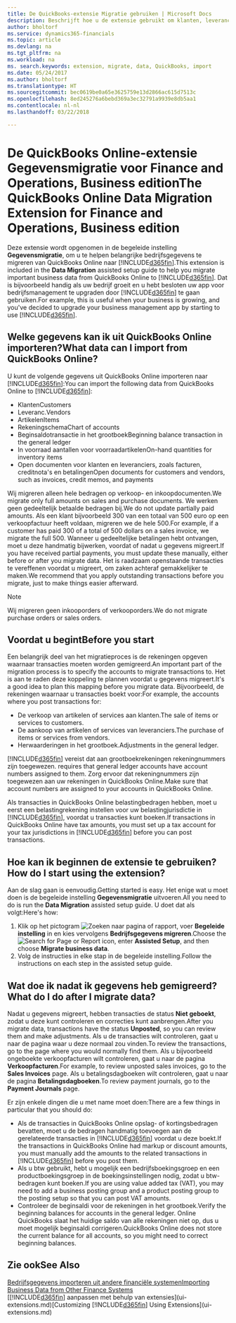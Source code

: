 ```yaml
---
title: De QuickBooks-extensie Migratie gebruiken | Microsoft Docs
description: Beschrijft hoe u de extensie gebruikt om klanten, leveranciers, artikelen en rekeningen van QuickBooks Online naar Finance and Operations, Business edition te migreren.
author: bholtorf
ms.service: dynamics365-financials
ms.topic: article
ms.devlang: na
ms.tgt_pltfrm: na
ms.workload: na
ms. search.keywords: extension, migrate, data, QuickBooks, import
ms.date: 05/24/2017
ms.author: bholtorf
ms.translationtype: HT
ms.sourcegitcommit: bec0619be0a65e3625759e13d2866ac615d7513c
ms.openlocfilehash: 8ed245276a6bebd369a3ec32791a9939e8db5aa1
ms.contentlocale: nl-nl
ms.lasthandoff: 03/22/2018

---
```


# <a name="the-quickbooks-online-data-migration-extension-for-finance-and-operations-business-edition"></a><span data-ttu-id="1c4c1-103">De QuickBooks Online-extensie Gegevensmigratie voor Finance and Operations, Business edition</span><span class="sxs-lookup"><span data-stu-id="1c4c1-103">The QuickBooks Online Data Migration Extension for Finance and Operations, Business edition</span></span>
<span data-ttu-id="1c4c1-104">Deze extensie wordt opgenomen in de begeleide instelling **Gegevensmigratie**, om u te helpen belangrijke bedrijfsgegevens te migreren van QuickBooks Online naar [!INCLUDE[d365fin](includes/d365fin_md.md)].</span><span class="sxs-lookup"><span data-stu-id="1c4c1-104">This extension is included in the **Data Migration** assisted setup guide to help you migrate important business data from QuickBooks Online to [!INCLUDE[d365fin](includes/d365fin_md.md)].</span></span> <span data-ttu-id="1c4c1-105">Dat is bijvoorbeeld handig als uw bedrijf groeit en u hebt besloten uw app voor bedrijfsmanagement te upgraden door [!INCLUDE[d365fin](includes/d365fin_md.md)] te gaan gebruiken.</span><span class="sxs-lookup"><span data-stu-id="1c4c1-105">For example, this is useful when your business is growing, and you've decided to upgrade your business management app by starting to use [!INCLUDE[d365fin](includes/d365fin_md.md)].</span></span>

## <a name="what-data-can-i-import-from-quickbooks-online"></a><span data-ttu-id="1c4c1-106">Welke gegevens kan ik uit QuickBooks Online importeren?</span><span class="sxs-lookup"><span data-stu-id="1c4c1-106">What data can I import from QuickBooks Online?</span></span>
<span data-ttu-id="1c4c1-107">U kunt de volgende gegevens uit QuickBooks Online importeren naar [!INCLUDE[d365fin](includes/d365fin_md.md)]:</span><span class="sxs-lookup"><span data-stu-id="1c4c1-107">You can import the following data from QuickBooks Online to [!INCLUDE[d365fin](includes/d365fin_md.md)]:</span></span>  

* <span data-ttu-id="1c4c1-108">Klanten</span><span class="sxs-lookup"><span data-stu-id="1c4c1-108">Customers</span></span>
* <span data-ttu-id="1c4c1-109">Leveranc.</span><span class="sxs-lookup"><span data-stu-id="1c4c1-109">Vendors</span></span>
* <span data-ttu-id="1c4c1-110">Artikelen</span><span class="sxs-lookup"><span data-stu-id="1c4c1-110">Items</span></span>
* <span data-ttu-id="1c4c1-111">Rekeningschema</span><span class="sxs-lookup"><span data-stu-id="1c4c1-111">Chart of accounts</span></span>
* <span data-ttu-id="1c4c1-112">Beginsaldotransactie in het grootboek</span><span class="sxs-lookup"><span data-stu-id="1c4c1-112">Beginning balance transaction in the general ledger</span></span>
* <span data-ttu-id="1c4c1-113">In voorraad aantallen voor voorraadartikelen</span><span class="sxs-lookup"><span data-stu-id="1c4c1-113">On-hand quantities for inventory items</span></span>
* <span data-ttu-id="1c4c1-114">Open documenten voor klanten en leveranciers, zoals facturen, creditnota's en betalingen</span><span class="sxs-lookup"><span data-stu-id="1c4c1-114">Open documents for customers and vendors, such as invoices, credit memos, and payments</span></span>

<span data-ttu-id="1c4c1-115">Wij migreren alleen hele bedragen op verkoop- en inkoopdocumenten.</span><span class="sxs-lookup"><span data-stu-id="1c4c1-115">We migrate only full amounts on sales and purchase documents.</span></span> <span data-ttu-id="1c4c1-116">We werken geen gedeeltelijk betaalde bedragen bij.</span><span class="sxs-lookup"><span data-stu-id="1c4c1-116">We do not update partially paid amounts.</span></span> <span data-ttu-id="1c4c1-117">Als een klant bijvoorbeeld 300 van een totaal van 500 euro op een verkoopfactuur heeft voldaan, migreren we de hele 500.</span><span class="sxs-lookup"><span data-stu-id="1c4c1-117">For example, if a customer has paid 300 of a total of 500 dollars on a sales invoice, we migrate the full 500.</span></span> <span data-ttu-id="1c4c1-118">Wanneer u gedeeltelijke betalingen hebt ontvangen, moet u deze handmatig bijwerken, voordat of nadat u gegevens migreert.</span><span class="sxs-lookup"><span data-stu-id="1c4c1-118">If you have received partial payments, you must update these manually, either before or after you migrate data.</span></span> <span data-ttu-id="1c4c1-119">Het is raadzaam openstaande transacties te vereffenen voordat u migreert, om zaken achteraf gemakkelijker te maken.</span><span class="sxs-lookup"><span data-stu-id="1c4c1-119">We recommend that you apply outstanding transactions before you migrate, just to make things easier afterward.</span></span>

> [!NOTE]  
>   <span data-ttu-id="1c4c1-120">Wij migreren geen inkooporders of verkooporders.</span><span class="sxs-lookup"><span data-stu-id="1c4c1-120">We do not migrate purchase orders or sales orders.</span></span>

## <a name="before-you-start"></a><span data-ttu-id="1c4c1-121">Voordat u begint</span><span class="sxs-lookup"><span data-stu-id="1c4c1-121">Before you start</span></span>
<span data-ttu-id="1c4c1-122">Een belangrijk deel van het migratieproces is de rekeningen opgeven waarnaar transacties moeten worden gemigreerd.</span><span class="sxs-lookup"><span data-stu-id="1c4c1-122">An important part of the migration process is to specify the accounts to migrate transactions to.</span></span> <span data-ttu-id="1c4c1-123">Het is aan te raden deze koppeling te plannen voordat u gegevens migreert.</span><span class="sxs-lookup"><span data-stu-id="1c4c1-123">It's a good idea to plan this mapping before you migrate data.</span></span> <span data-ttu-id="1c4c1-124">Bijvoorbeeld, de rekeningen waarnaar u transacties boekt voor:</span><span class="sxs-lookup"><span data-stu-id="1c4c1-124">For example, the accounts where you post transactions for:</span></span>  

* <span data-ttu-id="1c4c1-125">De verkoop van artikelen of services aan klanten.</span><span class="sxs-lookup"><span data-stu-id="1c4c1-125">The sale of items or services to customers.</span></span>
* <span data-ttu-id="1c4c1-126">De aankoop van artikelen of services van leveranciers.</span><span class="sxs-lookup"><span data-stu-id="1c4c1-126">The purchase of items or services from vendors.</span></span>  
* <span data-ttu-id="1c4c1-127">Herwaarderingen in het grootboek.</span><span class="sxs-lookup"><span data-stu-id="1c4c1-127">Adjustments in the general ledger.</span></span>  

[!INCLUDE[d365fin](includes/d365fin_md.md)]<span data-ttu-id="1c4c1-128"> vereist dat aan grootboekrekeningen rekeningnummers zijn toegewezen.</span><span class="sxs-lookup"><span data-stu-id="1c4c1-128"> requires that general ledger accounts have account numbers assigned to them.</span></span> <span data-ttu-id="1c4c1-129">Zorg ervoor dat rekeningnummers zijn toegewezen aan uw rekeningen in QuickBooks Online.</span><span class="sxs-lookup"><span data-stu-id="1c4c1-129">Make sure that account numbers are assigned to your accounts in QuickBooks Online.</span></span>

<span data-ttu-id="1c4c1-130">Als transacties in QuickBooks Online belastingbedragen hebben, moet u eerst een belastingrekening instellen voor uw belastingjurisdictie in [!INCLUDE[d365fin](includes/d365fin_md.md)], voordat u transacties kunt boeken.</span><span class="sxs-lookup"><span data-stu-id="1c4c1-130">If transactions in QuickBooks Online have tax amounts, you must set up a tax account for your tax jurisdictions in [!INCLUDE[d365fin](includes/d365fin_md.md)] before you can post transactions.</span></span>

## <a name="how-do-i-start-using-the-extension"></a><span data-ttu-id="1c4c1-131">Hoe kan ik beginnen de extensie te gebruiken?</span><span class="sxs-lookup"><span data-stu-id="1c4c1-131">How do I start using the extension?</span></span>
<span data-ttu-id="1c4c1-132">Aan de slag gaan is eenvoudig.</span><span class="sxs-lookup"><span data-stu-id="1c4c1-132">Getting started is easy.</span></span> <span data-ttu-id="1c4c1-133">Het enige wat u moet doen is de begeleide instelling **Gegevensmigratie** uitvoeren.</span><span class="sxs-lookup"><span data-stu-id="1c4c1-133">All you need to do is run the **Data Migration** assisted setup guide.</span></span> <span data-ttu-id="1c4c1-134">U doet dat als volgt:</span><span class="sxs-lookup"><span data-stu-id="1c4c1-134">Here's how:</span></span>

1. <span data-ttu-id="1c4c1-135">Klik op het pictogram ![Zoeken naar pagina of rapport](media/ui-search/search_small.png "pictogram Zoeken naar pagina of rapport"), voer **Begeleide instelling** in en kies vervolgens **Bedrijfsgegevens migreren**.</span><span class="sxs-lookup"><span data-stu-id="1c4c1-135">Choose the ![Search for Page or Report](media/ui-search/search_small.png "Search for Page or Report icon") icon, enter **Assisted Setup**, and then choose **Migrate business data**.</span></span>
2. <span data-ttu-id="1c4c1-136">Volg de instructies in elke stap in de begeleide instelling.</span><span class="sxs-lookup"><span data-stu-id="1c4c1-136">Follow the instructions on each step in the assisted setup guide.</span></span>

## <a name="what-do-i-do-after-i-migrate-data"></a><span data-ttu-id="1c4c1-137">Wat doe ik nadat ik gegevens heb gemigreerd?</span><span class="sxs-lookup"><span data-stu-id="1c4c1-137">What do I do after I migrate data?</span></span>
<span data-ttu-id="1c4c1-138">Nadat u gegevens migreert, hebben transacties de status **Niet geboekt**, zodat u deze kunt controleren en correcties kunt aanbrengen.</span><span class="sxs-lookup"><span data-stu-id="1c4c1-138">After you migrate data, transactions have the status **Unposted**, so you can review them and make adjustments.</span></span> <span data-ttu-id="1c4c1-139">Als u de transacties wilt controleren, gaat u naar de pagina waar u deze normaal zou vinden.</span><span class="sxs-lookup"><span data-stu-id="1c4c1-139">To review the transactions, go to the page where you would normally find them.</span></span> <span data-ttu-id="1c4c1-140">Als u bijvoorbeeld ongeboekte verkoopfacturen wilt controleren, gaat u naar de pagina **Verkoopfacturen**.</span><span class="sxs-lookup"><span data-stu-id="1c4c1-140">For example, to review unposted sales invoices, go to the **Sales Invoices** page.</span></span> <span data-ttu-id="1c4c1-141">Als u betalingsdagboeken wilt controleren, gaat u naar de pagina **Betalingsdagboeken**.</span><span class="sxs-lookup"><span data-stu-id="1c4c1-141">To review payment journals, go to the **Payment Journals** page.</span></span>   

<span data-ttu-id="1c4c1-142">Er zijn enkele dingen die u met name moet doen:</span><span class="sxs-lookup"><span data-stu-id="1c4c1-142">There are a few things in particular that you should do:</span></span>

* <span data-ttu-id="1c4c1-143">Als de transacties in QuickBooks Online opslag- of kortingsbedragen bevatten, moet u de bedragen handmatig toevoegen aan de gerelateerde transacties in [!INCLUDE[d365fin](includes/d365fin_md.md)] voordat u deze boekt.</span><span class="sxs-lookup"><span data-stu-id="1c4c1-143">If the transactions in QuickBooks Online had markup or discount amounts, you must manually add the amounts to the related transactions in [!INCLUDE[d365fin](includes/d365fin_md.md)] before you post them.</span></span>
* <span data-ttu-id="1c4c1-144">Als u btw gebruikt, hebt u mogelijk een bedrijfsboekingsgroep en een productboekingsgroep in de boekingsinstellingen nodig, zodat u btw-bedragen kunt boeken.</span><span class="sxs-lookup"><span data-stu-id="1c4c1-144">If you are using value added tax (VAT), you may need to add a business posting group and a product posting group to the posting setup so that you can post VAT amounts.</span></span>
* <span data-ttu-id="1c4c1-145">Controleer de beginsaldi voor de rekeningen in het grootboek.</span><span class="sxs-lookup"><span data-stu-id="1c4c1-145">Verify the beginning balances for accounts in the general ledger.</span></span> <span data-ttu-id="1c4c1-146">Online QuickBooks slaat het huidige saldo van alle rekeningen niet op, dus u moet mogelijk beginsaldi corrigeren.</span><span class="sxs-lookup"><span data-stu-id="1c4c1-146">QuickBooks Online does not store the current balance for all accounts, so you might need to correct beginning balances.</span></span>

## <a name="see-also"></a><span data-ttu-id="1c4c1-147">Zie ook</span><span class="sxs-lookup"><span data-stu-id="1c4c1-147">See Also</span></span>
[<span data-ttu-id="1c4c1-148">Bedrijfsgegevens importeren uit andere financiële systemen</span><span class="sxs-lookup"><span data-stu-id="1c4c1-148">Importing Business Data from Other Finance Systems</span></span>](upload-data.md)  
<span data-ttu-id="1c4c1-149">[[!INCLUDE[d365fin](includes/d365fin_md.md)] aanpassen met behulp van extensies](ui-extensions.md)</span><span class="sxs-lookup"><span data-stu-id="1c4c1-149">[Customizing [!INCLUDE[d365fin](includes/d365fin_md.md)] Using Extensions](ui-extensions.md)</span></span>  

